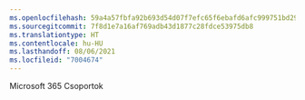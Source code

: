```yaml
---
ms.openlocfilehash: 59a4a57fbfa92b693d54d07f7efc65f6ebafd6afc999751bd29082d4cab3620e
ms.sourcegitcommit: 7f8d1e7a16af769adb43d1877c28fdce53975db8
ms.translationtype: HT
ms.contentlocale: hu-HU
ms.lasthandoff: 08/06/2021
ms.locfileid: "7004674"
---
```

Microsoft 365 Csoportok